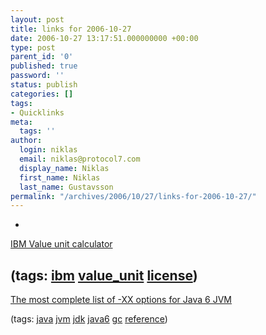 ```yaml
---
layout: post
title: links for 2006-10-27
date: 2006-10-27 13:17:51.000000000 +00:00
type: post
parent_id: '0'
published: true
password: ''
status: publish
categories: []
tags:
- Quicklinks
meta:
  tags: ''
author:
  login: niklas
  email: niklas@protocol7.com
  display_name: Niklas
  first_name: Niklas
  last_name: Gustavsson
permalink: "/archives/2006/10/27/links-for-2006-10-27/"
---
```

- 
[IBM Value unit calculator](https://www-112.ibm.com/software/howtobuy/passportadvantage/valueunitcalculator/vucalc.wss)

(tags: [ibm](http://del.icio.us/protocol7/ibm) [value\_unit](http://del.icio.us/protocol7/value_unit) [license](http://del.icio.us/protocol7/license))
- 
[The most complete list of -XX options for Java 6 JVM](http://www.md.pp.ru/~eu/jdk6options.html)

(tags: [java](http://del.icio.us/protocol7/java) [jvm](http://del.icio.us/protocol7/jvm) [jdk](http://del.icio.us/protocol7/jdk) [java6](http://del.icio.us/protocol7/java6) [gc](http://del.icio.us/protocol7/gc) [reference](http://del.icio.us/protocol7/reference))
